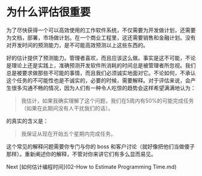 # 为什么评估很重要
[//]: # (Version:1.0.0)
为了尽快获得一个可以高效使用的工作软件系统，不仅需要为开发做计划，还需要为文档，部署，市场做计划。在一个商业工程里，这还需要销售和金融计划。没有对开发时间的预测能力，是不可能高效预测以上这些东西的。

好的估计提供了预测能力。管理者喜欢，而且应该这么做。事实是这不可能，不论是理论上还是实践上，准确预测开发软件所消耗的时间总是被管理者所忽视。我们总是被要求做那些不可能的事情，而且我们必须诚实地面对它。不论如何，不承认这个任务的不可能性也是不诚实的，必要的时候，需要解释。对于评估来说，会产生很多沟通不畅的情况，因为人们有一种令人吃惊的趋势会这样希望满满地认为：
> 我估计，如果我确实理解了这个问题，我们在5周内有50%的可能完成任务（如果在此期间没有人干扰我们的话）。

的真实的含义是：

> 我保证从现在开始五个星期内完成任务。

这个常见的解释问题需要你专门与你的 boss 和客户讨论（就好像把他们当做傻子那样）。重新阐述你的解释，不管对你来讲它们有多么显而易见。

Next [如何估计编程时间](02-How to Estimate Programming Time.md)
